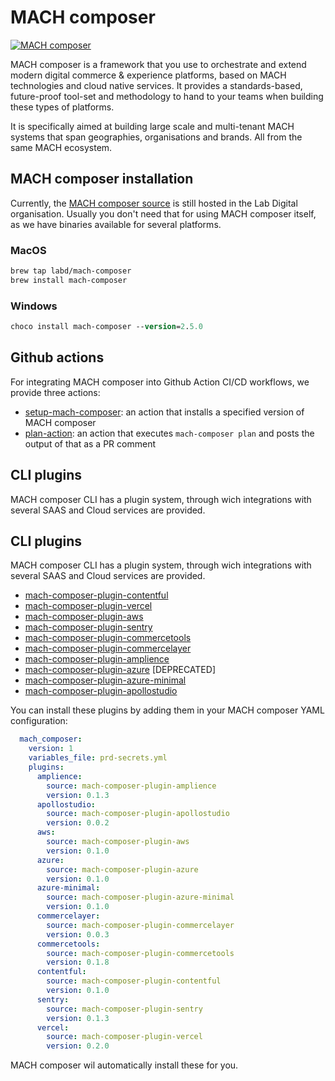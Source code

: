 # MACH composer

[![MACH
composer](https://github.com/labd/mach-composer/blob/main/docs/src/_img/logo.png?raw=true)](https://docs.machcomposer.io)

MACH composer is a framework that you use to orchestrate and extend modern
digital commerce & experience platforms, based on MACH technologies and cloud
native services. It provides a standards-based, future-proof tool-set and
methodology to hand to your teams when building these types of platforms.

It is specifically aimed at building large scale and multi-tenant MACH systems
that span geographies, organisations and brands. All from the same MACH
ecosystem.


## MACH composer installation

Currently, the [MACH composer source](https://github.com/labd/mach-composer) is
still hosted in the Lab Digital organisation. Usually you don't need that for
using MACH composer itself, as we have binaries available for several platforms.

### MacOS

```bash
brew tap labd/mach-composer
brew install mach-composer
```

### Windows

```ps
choco install mach-composer --version=2.5.0
```

## Github actions

For integrating MACH composer into Github Action CI/CD workflows, we provide
three actions:

- [setup-mach-composer](https://github.com/mach-composer/setup-mach-composer):
  an action that installs a specified version of MACH composer
- [plan-action](https://github.com/mach-composer/plan-action): an action that
  executes `mach-composer plan` and posts the output of that as a PR comment


## CLI plugins

MACH composer CLI has a plugin system, through wich integrations with several
SAAS and Cloud services are provided.

## CLI plugins

MACH composer CLI has a plugin system, through wich integrations with several SAAS and Cloud services are provided.

- [mach-composer-plugin-contentful](https://github.com/mach-composer/mach-composer-plugin-contentful)
- [mach-composer-plugin-vercel](https://github.com/mach-composer/mach-composer-plugin-vercel)
- [mach-composer-plugin-aws](https://github.com/mach-composer/mach-composer-plugin-aws)
- [mach-composer-plugin-sentry](https://github.com/mach-composer/mach-composer-plugin-sentry)
- [mach-composer-plugin-commercetools](https://github.com/mach-composer/mach-composer-plugin-commercetools)
- [mach-composer-plugin-commercelayer](https://github.com/mach-composer/mach-composer-plugin-commercelayer)
- [mach-composer-plugin-amplience](https://github.com/mach-composer/mach-composer-plugin-amplience)
- [mach-composer-plugin-azure](https://github.com/mach-composer/mach-composer-plugin-azure) \[DEPRECATED]
- [mach-composer-plugin-azure-minimal](https://github.com/mach-composer/mach-composer-plugin-azure-minimal)
- [mach-composer-plugin-apollostudio](https://github.com/mach-composer/mach-composer-plugin-apollostudio)

You can install these plugins by adding them in your MACH composer YAML configuration:

```yaml
  mach_composer:
    version: 1
    variables_file: prd-secrets.yml
    plugins:
      amplience:
        source: mach-composer-plugin-amplience
        version: 0.1.3
      apollostudio:
        source: mach-composer-plugin-apollostudio
        version: 0.0.2
      aws:
        source: mach-composer-plugin-aws
        version: 0.1.0
      azure:
        source: mach-composer-plugin-azure
        version: 0.1.0
      azure-minimal:
        source: mach-composer-plugin-azure-minimal
        version: 0.1.0
      commercelayer:
        source: mach-composer-plugin-commercelayer
        version: 0.0.3
      commercetools:
        source: mach-composer-plugin-commercetools
        version: 0.1.8
      contentful:
        source: mach-composer-plugin-contentful
        version: 0.1.0
      sentry:
        source: mach-composer-plugin-sentry
        version: 0.1.3
      vercel:
        source: mach-composer-plugin-vercel
        version: 0.2.0
```

MACH composer wil automatically install these for you.
